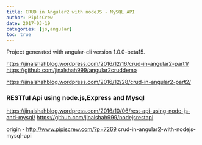 ```yaml
---
title: CRUD in Angular2 with nodeJS - MySQL API
author: PipisCrew
date: 2017-03-19
categories: [js,angular]
toc: true
---
```


Project generated with angular-cli version 1.0.0-beta15.

https://jinalshahblog.wordpress.com/2016/12/16/crud-in-angular2-part1/
https://github.com/jinalshah999/angular2cruddemo

https://jinalshahblog.wordpress.com/2016/12/28/crud-in-angular2-part2/

### RESTful Api using node.js,Express and Mysql

https://jinalshahblog.wordpress.com/2016/10/06/rest-api-using-node-js-and-mysql/
https://github.com/jinalshah999/nodejsrestapi

origin - http://www.pipiscrew.com/?p=7269 crud-in-angular2-with-nodejs-mysql-api